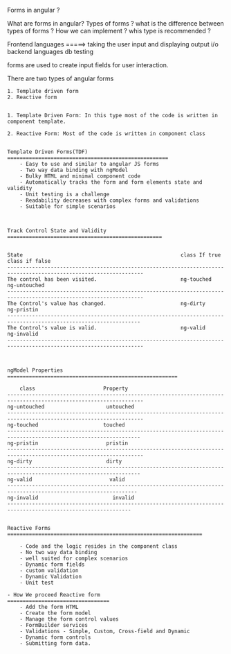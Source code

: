 Forms in angular ?

What are forms in angular?
Types of forms ?
what is the difference between  types of forms ?
How we can implement ?
whis type is recommended ?


Frontend languages   =====> taking the user input and displaying output i/o
backend languages
db
testing

forms are used to create input fields for user interaction.


There are two types of angular forms

    1. Template driven form
    2. Reactive form


    1. Template Driven Form: In this type most of the code is written in component template.

    2. Reactive Form: Most of the code is written in component class


    Template Driven Forms(TDF)
    ====================================================
        - Easy to use and similar to angular JS forms   
        - Two way data binding with ngModel
        - Bulky HTML and minimal component code
        - Automatically tracks the form and form elements state and validity
        - Unit testing is a challenge
        - Readability decreases with complex forms and validations
        - Suitable for simple scenarios



    Track Control State and Validity
    ==================================================


    State                                                   class If true                       class if false
    ------------------------------------------------------------------------------------------------------------------
    The control has been visited.                           ng-touched                          ng-untouched
    ------------------------------------------------------------------------------------------------------------------
    The Control's value has changed.                        ng-dirty                            ng-pristin
    -----------------------------------------------------------------------------------------------------------------
    The Control's value is valid.                           ng-valid                            ng-invalid
    ------------------------------------------------------------------------------------------------------------------



    ngModel Properties
    =======================================================

        class                      Property                     
    ------------------------------------------------------------------------------------------------------------------
    ng-untouched                    untouched                 
    ------------------------------------------------------------------------------------------------------------------
    ng-touched                     touched                  
    -----------------------------------------------------------------------------------------------------------------
    ng-pristin                      pristin                 
    ------------------------------------------------------------------------------------------------------------------
    ng-dirty                        dirty
    -----------------------------------------------------------------------------------------------------------------
    ng-valid                         valid
    ----------------------------------------------------------------------------------------------------------------
    ng-invalid                        invalid
    --------------------------------------------------------------------------------------------------------------

    
    Reactive Forms
    ===============================================================

        - Code and the logic resides in the component class
        - No two way data binding
        - well suited for complex scenarios
        - Dynamic form fields
        - custom validation
        - Dynamic Validation
        - Unit test

    - How We proceed Reactive form
    =================================
        - Add the form HTML
        - Create the form model
        - Manage the form control values
        - FormBuilder services
        - Validations - Simple, Custom, Cross-field and Dynamic
        - Dynamic form controls
        - Submitting form data.